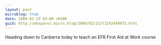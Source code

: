 ```yaml
---
layout: post
microblog: true
date: 2009-02-23 03:00 +0300
guid: http://desparoz.micro.blog/2009/02/23/t1242449873.html
---
```

Heading down to Canberra today to teach an EFR First Aid at Work course
